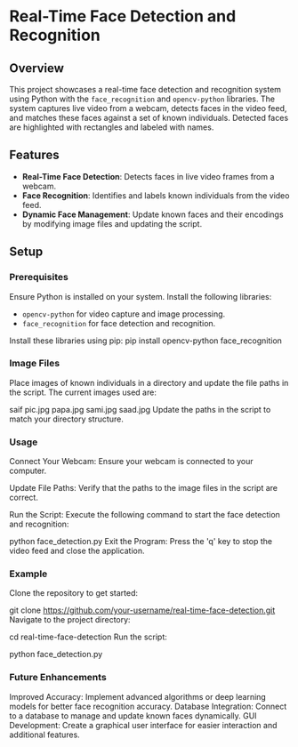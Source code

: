 
# Real-Time Face Detection and Recognition

## Overview

This project showcases a real-time face detection and recognition system using Python with the `face_recognition` and `opencv-python` libraries. The system captures live video from a webcam, detects faces in the video feed, and matches these faces against a set of known individuals. Detected faces are highlighted with rectangles and labeled with names.

## Features

- **Real-Time Face Detection**: Detects faces in live video frames from a webcam.
- **Face Recognition**: Identifies and labels known individuals from the video feed.
- **Dynamic Face Management**: Update known faces and their encodings by modifying image files and updating the script.

## Setup

### Prerequisites

Ensure Python is installed on your system. Install the following libraries:

- `opencv-python` for video capture and image processing.
- `face_recognition` for face detection and recognition.

Install these libraries using pip:
pip install opencv-python face_recognition
### Image Files
Place images of known individuals in a directory and update the file paths in the script. The current images used are:

saif pic.jpg
papa.jpg
sami.jpg
saad.jpg
Update the paths in the script to match your directory structure.

### Usage
Connect Your Webcam: Ensure your webcam is connected to your computer.

Update File Paths: Verify that the paths to the image files in the script are correct.

Run the Script: Execute the following command to start the face detection and recognition:


python face_detection.py
Exit the Program: Press the 'q' key to stop the video feed and close the application.

### Example
Clone the repository to get started:

git clone https://github.com/your-username/real-time-face-detection.git
Navigate to the project directory:

cd real-time-face-detection
Run the script:



python face_detection.py
### Future Enhancements
Improved Accuracy: Implement advanced algorithms or deep learning models for better face recognition accuracy.
Database Integration: Connect to a database to manage and update known faces dynamically.
GUI Development: Create a graphical user interface for easier interaction and additional features.

